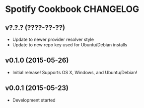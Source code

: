 Spotify Cookbook CHANGELOG
==========================

v?.?.? (????-??-??)
-------------------
- Update to newer provider resolver style
- Update to new repo key used for Ubuntu/Debian installs

v0.1.0 (2015-05-26)
-------------------
- Initial release! Supports OS X, Windows, and Ubuntu/Debian!

v0.0.1 (2015-05-23)
-------------------
- Development started

